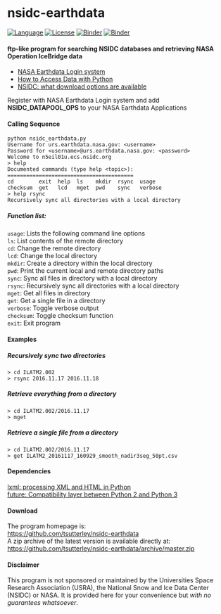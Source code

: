 nsidc-earthdata
================

[![Language](https://img.shields.io/badge/python-v3.7-green.svg)](https://www.python.org/)
[![License](https://img.shields.io/badge/license-MIT-green.svg)](https://github.com/tsutterley/nsidc-earthdata/blob/master/LICENSE)
[![Binder](https://mybinder.org/badge_logo.svg)](https://mybinder.org/v2/gh/tsutterley/nsidc-earthdata/master)
[![Binder](https://binder.pangeo.io/badge.svg)](https://binder.pangeo.io/v2/gh/tsutterley/nsidc-earthdata/master)

#### ftp-like program for searching NSIDC databases and retrieving NASA Operation IceBridge data  

- [NASA Earthdata Login system](https://urs.earthdata.nasa.gov)  
- [How to Access Data with Python](https://wiki.earthdata.nasa.gov/display/EL/How+To+Access+Data+With+Python)  
- [NSIDC: what download options are available](https://nsidc.org/support/faq/what-options-are-available-bulk-downloading-data-https-earthdata-login-enabled)  

Register with NASA Earthdata Login system and add **NSIDC_DATAPOOL_OPS** to your NASA Earthdata Applications

#### Calling Sequence
```
python nsidc_earthdata.py
Username for urs.earthdata.nasa.gov: <username>
Password for <username>@urs.earthdata.nasa.gov: <password>
Welcome to n5eil01u.ecs.nsidc.org
> help
Documented commands (type help <topic>):
========================================
cd        exit  help  ls    mkdir  rsync  usage  
checksum  get   lcd   mget  pwd    sync   verbose
> help rsync
Recursively sync all directories with a local directory
```

##### Function list:
`usage`: Lists the following command line options  
`ls`: List contents of the remote directory  
`cd`: Change the remote directory  
`lcd`: Change the local directory  
`mkdir`: Create a directory within the local directory  
`pwd`: Print the current local and remote directory paths  
`sync`: Sync all files in directory with a local directory  
`rsync`: Recursively sync all directories with a local directory  
`mget`: Get all files in directory  
`get`: Get a single file in a directory  
`verbose`: Toggle verbose output  
`checksum`: Toggle checksum function  
`exit`: Exit program  

#### Examples
##### Recursively sync two directories
```
> cd ILATM2.002
> rsync 2016.11.17 2016.11.18
```
##### Retrieve everything from a directory
```
> cd ILATM2.002/2016.11.17
> mget
```
##### Retrieve a single file from a directory
```
> cd ILATM2.002/2016.11.17
> get ILATM2_20161117_160929_smooth_nadir3seg_50pt.csv
```

#### Dependencies
[lxml: processing XML and HTML in Python](https://pypi.python.org/pypi/lxml)  
[future: Compatibility layer between Python 2 and Python 3](http://python-future.org/)

#### Download
The program homepage is:   
https://github.com/tsutterley/nsidc-earthdata    
A zip archive of the latest version is available directly at:    
https://github.com/tsutterley/nsidc-earthdata/archive/master.zip  

#### Disclaimer  
This program is not sponsored or maintained by the Universities Space Research Association (USRA), the National Snow and Ice Data Center (NSIDC) or NASA.  It is provided here for your convenience but _with no guarantees whatsoever_.
